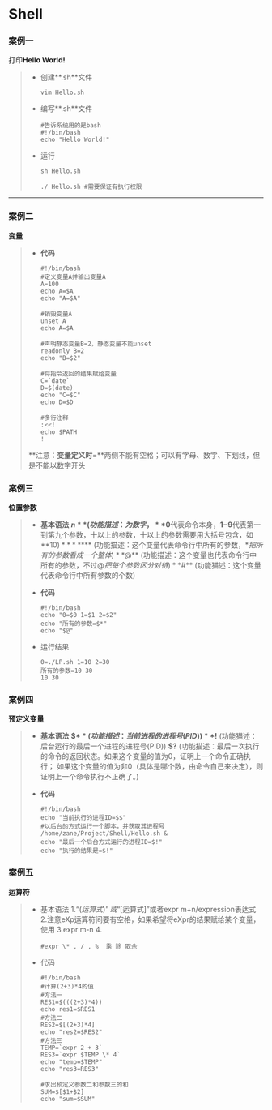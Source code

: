 # Shell

### 案例一

打印**Hello World!**

> - 创建**.sh**文件
>
>   ```shell
>   vim Hello.sh
>   ```
>
> - 编写**.sh**文件
>
>   ```shell
>   #告诉系统用的是bash
>   #!/bin/bash
>   echo "Hello World!"
>   ```
>
> - 运行
>
>   ```shell
>   sh Hello.sh
>   ```
>
>   ```shell
>   ./ Hello.sh #需要保证有执行权限
>   ```

-----

### 案例二

**变量**

> - **代码**
>
>   ```shell
>   #!/bin/bash
>   #定义变量A并输出变量A
>   A=100
>   echo A=$A
>   echo "A=$A"
>   
>   #销毁变量A
>   unset A
>   echo A=$A
>   
>   #声明静态变量B=2，静态变量不能unset
>   readonly B=2 
>   echo "B=$2"
>   
>   #将指令返回的结果赋给变量
>   C=`date`
>   D=$(date)
>   echo "C=$C"
>   echo D=$D
>   
>   #多行注释
>   :<<!
>   echo $PATH
>   !
>   ```
>
>   
>
> **注意：**变量定义时**=**两侧不能有空格；可以有字母、数字、下划线，但是不能以数字开头

### 案例三

**位置参数**

> - **基本语法**
>   **$n** (功能描述：为数字，**$0**代表命令本身，**$1-$9**代表第一到第九个参数，十以上的参数，十以上的参数需要用大括号包含，如**${10})**
>   **$***	(功能描述：这个变量代表命令行中所有的参数，$*把所有的参数看成一个整体)
>   **$@**	(功能描述：这个变量也代表命令行中所有的参数，不过$@把每个参数区分对待)
>   **$#**	(功能猫述：这个变量代表命令行中所有参数的个数)
>
> - **代码**
>
>   ```shell
>   #!/bin/bash
>   echo "0=$0 1=$1 2=$2"
>   echo "所有的参数=$*"
>   echo "$@"
>   ```
>
> - 运行结果
>
>   ```shell
>   0=./LP.sh 1=10 2=30
>   所有的参数=10 30
>   10 30
>   ```

### 案例四

**预定义变量**

> - **基本语法**
>   **$$** (功能描述：当前进程的进程号(PID))
>   **$!** (功能猫述：后台运行的最后一个进程的进程号(PID))
>   **$?** (功能描述：最后一次执行的命令的返回状态。如果这个变量的值为0，证明上一个命令正确执行；
>   如果这个变量的值为非0（具体是哪个数，由命令自己来决定），则证明上一个命令执行不正确了。)
>
> - **代码**
>
>   ```shell
>   #!/bin/bash
>   echo "当前执行的进程ID=$$"
>   #以后台的方式运行一个脚本，并获取其进程号
>   /home/zane/Project/Shell/Hello.sh &
>   echo "最后一个后台方式运行的进程ID=$!"
>   echo "执行的结果是=$!"
>   ```

### 案例五

**运算符**

> - 基本语法
>   1.“$(运算式)”或“$[运算式]”或者expr m+n/expression表达式
>   2.注意eXp运算符间要有空格，如果希望将eXpr的结果赋给某个变量，使用
>   3.expr m-n
>   4.
>
>   ```shell
>   #expr \* , / , %  乘 除 取余
>   ```
>
>   
>
> - 代码
>
>   ```shell
>   #!/bin/bash
>   #计算(2+3)*4的值
>   #方法一
>   RES1=$(((2+3)*4))
>   echo res1=$RES1
>   #方法二
>   RES2=$[(2+3)*4]
>   echo "res2=$RES2"
>   #方法三
>   TEMP=`expr 2 + 3`
>   RES3=`expr $TEMP \* 4`
>   echo "temp=$TEMP"
>   echo "res3=RES3"
>   
>   #求出预定义参数二和参数三的和
>   SUM=$[$1+$2]
>   echo "sum=$SUM"
>   ```
>
>   
